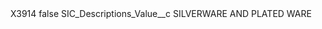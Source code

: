 <?xml version="1.0" encoding="UTF-8"?>
<CustomMetadata xmlns="http://soap.sforce.com/2006/04/metadata" xmlns:xsi="http://www.w3.org/2001/XMLSchema-instance" xmlns:xsd="http://www.w3.org/2001/XMLSchema">
    <label>X3914</label>
    <protected>false</protected>
    <values>
        <field>SIC_Descriptions_Value__c</field>
        <value xsi:type="xsd:string">SILVERWARE AND PLATED WARE</value>
    </values>
</CustomMetadata>

